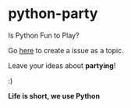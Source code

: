 # python-party
Is Python Fun to Play?

Go [here](https://github.com/python-party/python-party/issues) to create a issue as a topic.

Leave your ideas about **partying**!

:)

**Life is short, we use Python**
